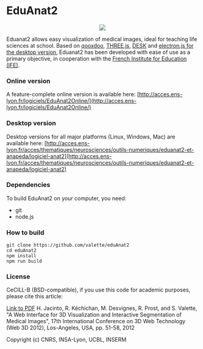 EduAnat2
======
<p align="center">
  <img src="https://www.creatis.insa-lyon.fr/~valette/public/project/eduanat2/featured_hu8684937c3e81b81cc700f0e8c08ddf0b_175994_720x0_resize_q90_lanczos.jpg">
</p>

Eduanat2 allows easy visualization of medical images, ideal for teaching life sciences at school. Based on [qooxdoo](https://www.qooxdoo.org/), [THREE.js](https://threejs.org/), [DESK](https://github.com/valette/desk) and [electron.js for the desktop version](https://electronjs.org/), Eduanat2 has been developed with ease of use as a primary objective, in cooperation with the [French Institute for Education (IFE)](http://acces.ens-lyon.fr/acces/thematiques/neurosciences/outils-numeriques/eduanat2-et-anapeda).

### Online version ###
A feature-complete online version is available here:
[http://acces.ens-lyon.fr/logiciels/EduAnat2Online/](http://acces.ens-lyon.fr/logiciels/EduAnat2Online/)

### Desktop version ###
Desktop versions for all major platforms (Linux, Windows, Mac) are available here:
[http://acces.ens-lyon.fr/acces/thematiques/neurosciences/outils-numeriques/eduanat2-et-anapeda/logiciel-anat2](http://acces.ens-lyon.fr/acces/thematiques/neurosciences/outils-numeriques/eduanat2-et-anapeda/logiciel-anat2)

### Dependencies ###
To build EduAnat2 on your computer, you need:
* git
* node.js

### How to build
```
git clone https://github.com/valette/eduAnat2
cd eduAnat2
npm install
npm run build
```

### License ###

CeCILL-B (BSD-compatible), if you use this code for academic purposes, please cite this article:

[Link to PDF](http://hal.archives-ouvertes.fr/hal-00732335) H. Jacinto, R. Kéchichan, M. Desvignes, R. Prost, and S. Valette, "A Web Interface for 3D Visualization and Interactive Segmentation of Medical Images", 17th International Conference on 3D Web Technology (Web 3D 2012), Los-Angeles, USA, pp. 51-58, 2012

Copyright (c) CNRS, INSA-Lyon, UCBL, INSERM

